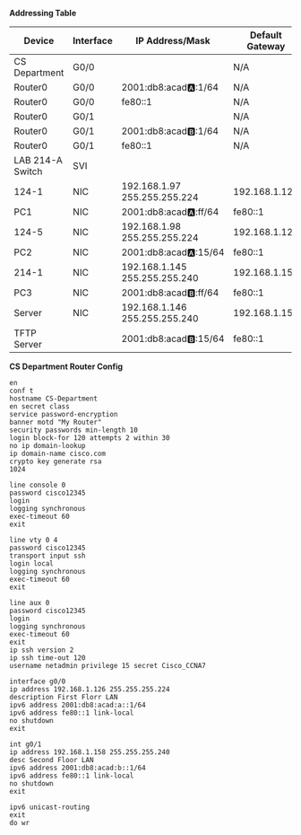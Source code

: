 **Addressing Table** 

| Device           | Interface | IP Address/Mask                  | Default Gateway |
| ---------------- | --------- | -------------------------------- | --------------- |
| CS Department    | G0/0      |                                  | N/A             |
| Router0          | G0/0      | 2001:db8:acad:a::1/64            | N/A             |
| Router0          | G0/0      | fe80::1                          | N/A             |
| Router0          | G0/1      |                                  | N/A             |
| Router0          | G0/1      | 2001:db8:acad:b::1/64            | N/A             |
| Router0          | G0/1      | fe80::1                          | N/A             |
| LAB 214-A Switch | SVI       |                                  |                 |
| 124-1            | NIC       | 192.168.1.97<br>255.255.255.224  | 192.168.1.126   |
| PC1              | NIC       | 2001:db8:acad:a::ff/64           | fe80::1         |
| 124-5            | NIC       | 192.168.1.98<br>255.255.255.224  | 192.168.1.126   |
| PC2              | NIC       | 2001:db8:acad:a::15/64           | fe80::1         |
| 214-1            | NIC       | 192.168.1.145<br>255.255.255.240 | 192.168.1.158   |
| PC3              | NIC       | 2001:db8:acad:b::ff/64           | fe80::1         |
| Server           | NIC       | 192.168.1.146<br>255.255.255.240 | 192.168.1.158   |
| TFTP Server      |           | 2001:db8:acad:b::15/64           | fe80::1         |

**CS Department Router Config**
```
en
conf t
hostname CS-Department
en secret class
service password-encryption
banner motd "My Router"
security passwords min-length 10
login block-for 120 attempts 2 within 30
no ip domain-lookup
ip domain-name cisco.com
crypto key generate rsa
1024

line console 0
password cisco12345
login
logging synchronous
exec-timeout 60
exit

line vty 0 4
password cisco12345
transport input ssh
login local
logging synchronous
exec-timeout 60
exit

line aux 0
password cisco12345
login
logging synchronous
exec-timeout 60
exit
ip ssh version 2
ip ssh time-out 120
username netadmin privilege 15 secret Cisco_CCNA7

interface g0/0
ip address 192.168.1.126 255.255.255.224
description First Florr LAN
ipv6 address 2001:db8:acad:a::1/64
ipv6 address fe80::1 link-local
no shutdown
exit

int g0/1
ip address 192.168.1.158 255.255.255.240
desc Second Floor LAN
ipv6 address 2001:db8:acad:b::1/64
ipv6 address fe80::1 link-local
no shutdown
exit

ipv6 unicast-routing
exit
do wr
```